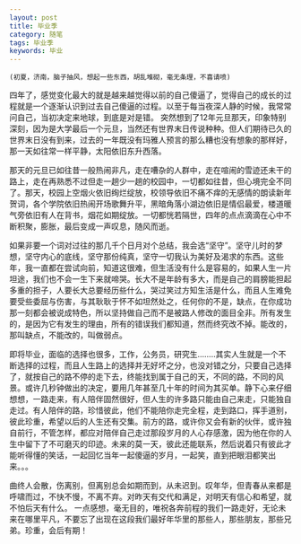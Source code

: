 ```yaml
---
layout: post
title: 毕业季
category: 随笔
tags: 毕业季
keywords: 毕业
---
```




    (初夏，济南，脑子抽风，想起一些东西，胡乱堆砌，毫无条理，不喜请喷)
四年了，感觉变化最大的就是越来越觉得以前的自己傻逼了，觉得自己的成长的过程就是一个逐渐认识到过去自己傻逼的过程。以至于每当夜深人静的时候，我常常问自己，当初决定来地球，到底是对是错。
突然想到了12年元旦那天，印象特别深刻，因为是大学最后一个元旦，当然还有世界末日传说种种。但人们期待已久的世界末日没有到来，过去的一年既没有玛雅人预言的那么糟也没有想象的那样好，那一天如往常一样平静，太阳依旧东升西落。

   那天的元旦已如往昔一般热闹非凡，走在嘈杂的人群中，走在喧闹的雪迹还未干的路上，走在再熟悉不过但走一趟少一趟的校园中，一切都如往昔，但心境完全不同了。那天，校园上空烟火依旧绚烂绽放，校领导依旧不痛不痒的无感情的朗读新年贺词，各个学院依旧热闹开场歌舞升平，黑暗角落小湖边依旧是情侣最爱，楼道暖气旁依旧有人在背书，烟花如期绽放。一切都恍若隔世，四年的点点滴滴在心中不断积聚，膨胀，最后变成一声叹息，随风而逝。
   

如果非要一个词对过往的那几千个日月对个总结，我会选“坚守”。坚守儿时的梦想，坚守内心的底线，坚守那份纯真，坚守一切我认为美好及渴求的东西。这些年，我一直都在尝试向前，知道这很难，但生活没有什么是容易的，如果人生一片坦途，我们也不会一生下来就啼哭。长大不是年龄有多大，而是自己的肩膀能担起多重的担子，人要长大总要经历些什么，哭过笑过方知生活是什么，而且人生难免要受些委屈与伤害，与其耿耿于怀不如坦然处之，任何你的不是，缺点，在你成功那一刻都会被说成特色，所以坚持做自己而不是被路人修改的面目全非。所有发生的，是因为它有发生的理由，所有的错误我们都知道，然而终究改不掉。能改的，那叫缺点，不能改的，叫做弱点。



即将毕业，面临的选择也很多，工作，公务员，研究生……..其实人生就是一个不断选择的过程，而且人生路上的选择并无好坏之分，也没对错之分，只要自己选择了，就按自己的路不停的走下去，终能找到属于自己的天，不同的路，不同的风景。或许几秒钟做出的决定，要用几年甚至几十年的时间为其买单。静下心来仔细想想，一路走来，有人陪伴固然很好，但人生的许多路只能由自己来走，只能独自走过。有人陪伴的路，珍惜彼此，他们不能陪你走完全程，走到路口，挥手道别，彼此珍重，希望以后的人生还有交集。前方的路，或许你又会有新的伙伴，或许独自前行，不管怎样，都应对陪伴自己走过那段岁月的人心存感激，因为他在你的人生中留下了不可磨灭的印迹。未来的莫一天，彼此还能联系，然后说着只有彼此才能听得懂的笑话，一起回忆当年一起傻逼的岁月，一起笑，直到把眼泪都笑出来。。。


曲终人会散，伤离别，但离别总会如期而到，从未迟到。叹年华，但青春从来都是呼啸而过，不快不慢，不离不弃。对昨天有交代和满足，对明天有信心和希望，就不怕后天有什么。
一点感想，毫无目的，唯祝各奔前程的我们一路走好，无论未来在哪里平凡，不要忘了出现在这段我们最好年华里的那些人，那些朋友，那些兄弟。珍重，会后有期！